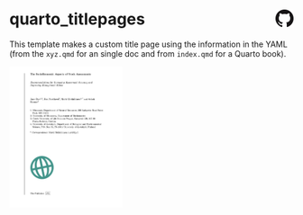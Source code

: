 # quarto_titlepages <a href="https://github.com/nmfs-opensci/quarto_titlepages"><img src="https://raw.githubusercontent.com/nmfs-opensci/assets/main/images/GitHub-Mark-32px.png" align="right"/></a>

This template makes a custom title page using the information in the YAML (from the `xyz.qmd` for an single doc and from `index.qmd` for a Quarto book). 

<a href="https://nmfs-opensci.github.io/quarto_titlepages/images/paste-CC55A28D.png"><img src="./images/paste-CC55A28D.png" width="200"/></a>